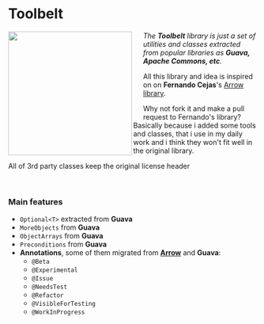 # Toolbelt

<img src="https://cloud.githubusercontent.com/assets/579465/14857168/791f7e2c-0c9b-11e6-9da5-ed71f0c77d7e.png" align="left" width="250px" height="250px"/>
<img align="left" width="0" height="168px" hspace="10"/>

*The **Toolbelt** library is just a set of utilities and classes extracted from popular libraries as **Guava, Apache Commons, etc**.*

All this library and idea is inspired on on **Fernando Cejas**'s [Arrow library](https://github.com/android10/arrow).

Why not fork it and make a pull request to Fernando's library? Basically because i added some tools and classes, that i use in my daily work and i think they won't fit well in the original library.

All of 3rd party classes keep the original license header

<br/>

### Main features
- `Optional<T>` extracted from **Guava**
- `MoreObjects` from **Guava**
- `ObjectArrays` from **Guava**
- `Preconditions` from **Guava**
- **Annotations**, some of them migrated from [**Arrow**](https://github.com/android10/arrow) and **Guava**:
    - `@Beta`
    - `@Experimental`
    - `@Issue`
    - `@NeedsTest`
    - `@Refactor`
    - `@VisibleForTesting`
    - `@WorkInProgress`


